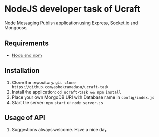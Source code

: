 # NodeJS developer task of Ucraft

Node Messaging Publish application using Express, Socket.io and Mongoose.

## Requirements

- [Node and npm](http://nodejs.org)

## Installation

1. Clone the repository: `git clone https://github.com/ashokramadasu/ucraft-task`
2. Install the application: `cd ucraft-task && npm install`
3. Place your own MongoDB URI with Database name in `config/index.js`
4. Start the server:  `npm start` or `node server.js`


## Usage of API

1. Suggestions always welcome. Have a nice day.
